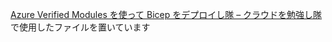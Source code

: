 [Azure Verified Modules を使って Bicep をデプロイし隊 – クラウドを勉強し隊](https://kentsu.website/ja/posts/2024/bicep_avm/) で使用したファイルを置いています